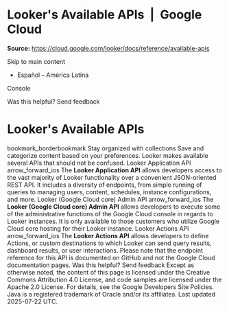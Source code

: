 # Looker's Available APIs  |  Google Cloud

**Source:** https://cloud.google.com/looker/docs/reference/available-apis

Skip to main content 
  * Español – América Latina

Console 




Was this helpful?
Send feedback 
#  Looker's Available APIs
bookmark_borderbookmark Stay organized with collections  Save and categorize content based on your preferences.
Looker makes available several APIs that should not be confused.
Looker Application API arrow_forward_ios
The **Looker Application API** allows developers access to the vast majority of Looker functionality over a convenient JSON-oriented REST API. It includes a diversity of endpoints, from simple running of queries to managing users, content, schedules, instance configurations, and more. 
Looker (Google Cloud core) Admin API arrow_forward_ios
The **Looker (Google Cloud core) Admin API** allows developers to execute some of the administrative functions of the Google Cloud console in regards to Looker instances. It is only available to those customers who utilize Google Cloud core hosting for their Looker instance. 
Looker Actions API arrow_forward_ios
The **Looker Actions API** allows developers to define Actions, or custom destinations to which Looker can send query results, dashboard results, or user interactions. 
Please note that the endpoint reference for this API is documented on GitHub and not the Google Cloud documentation pages. 
Was this helpful?
Send feedback 
Except as otherwise noted, the content of this page is licensed under the Creative Commons Attribution 4.0 License, and code samples are licensed under the Apache 2.0 License. For details, see the Google Developers Site Policies. Java is a registered trademark of Oracle and/or its affiliates.
Last updated 2025-07-22 UTC.



